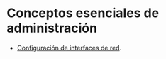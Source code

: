 # Conceptos esenciales de administración

* [Configuración de interfaces de red](config_interfaces/).
